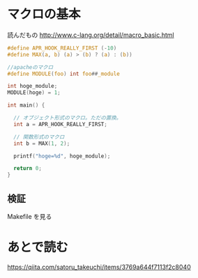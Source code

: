 # マクロの基本

読んだもの
http://www.c-lang.org/detail/macro_basic.html

```c
#define APR_HOOK_REALLY_FIRST (-10)
#define MAX(a, b) (a) > (b) ? (a) : (b))

//apacheのマクロ
#define MODULE(foo) int foo##_module

int hoge_module;
MODULE(hoge) = 1;

int main() {

  // オブジェクト形式のマクロ。ただの置換。
  int a = APR_HOOK_REALLY_FIRST;

  // 関数形式のマクロ
  int b = MAX(1, 2);

  printf("hoge=%d", hoge_module);

  return 0;
}
```

## 検証

Makefile を見る

# あとで読む

https://qiita.com/satoru_takeuchi/items/3769a644f7113f2c8040
